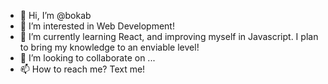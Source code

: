 - 👋 Hi, I’m @bokab
- 👀 I’m interested in Web Development!
- 🌱 I’m currently learning React, and improving myself in Javascript. I plan to bring my knowledge to an enviable level!
- 💞️ I’m looking to collaborate on ...
- 📫 How to reach me? Text me!

<!---
bokab/bokab is a ✨ special ✨ repository because its `README.md` (this file) appears on your GitHub profile.
You can click the Preview link to take a look at your changes.
--->
